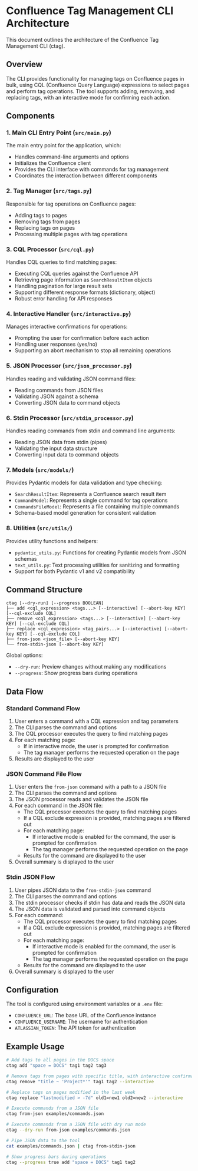 # Confluence Tag Management CLI Architecture

This document outlines the architecture of the Confluence Tag Management CLI (ctag).

## Overview

The CLI provides functionality for managing tags on Confluence pages in bulk, using CQL (Confluence Query Language) expressions to select pages and perform tag operations. The tool supports adding, removing, and replacing tags, with an interactive mode for confirming each action.

## Components

### 1. Main CLI Entry Point (`src/main.py`)

The main entry point for the application, which:
- Handles command-line arguments and options
- Initializes the Confluence client
- Provides the CLI interface with commands for tag management
- Coordinates the interaction between different components

### 2. Tag Manager (`src/tags.py`)

Responsible for tag operations on Confluence pages:
- Adding tags to pages
- Removing tags from pages
- Replacing tags on pages
- Processing multiple pages with tag operations

### 3. CQL Processor (`src/cql.py`)

Handles CQL queries to find matching pages:
- Executing CQL queries against the Confluence API
- Retrieving page information as `SearchResultItem` objects
- Handling pagination for large result sets
- Supporting different response formats (dictionary, object)
- Robust error handling for API responses

### 4. Interactive Handler (`src/interactive.py`)

Manages interactive confirmations for operations:
- Prompting the user for confirmation before each action
- Handling user responses (yes/no)
- Supporting an abort mechanism to stop all remaining operations

### 5. JSON Processor (`src/json_processor.py`)

Handles reading and validating JSON command files:
- Reading commands from JSON files
- Validating JSON against a schema
- Converting JSON data to command objects

### 6. Stdin Processor (`src/stdin_processor.py`)

Handles reading commands from stdin and command line arguments:
- Reading JSON data from stdin (pipes)
- Validating the input data structure
- Converting input data to command objects

### 7. Models (`src/models/`)

Provides Pydantic models for data validation and type checking:
- `SearchResultItem`: Represents a Confluence search result item
- `CommandModel`: Represents a single command for tag operations
- `CommandsFileModel`: Represents a file containing multiple commands
- Schema-based model generation for consistent validation

### 8. Utilities (`src/utils/`)

Provides utility functions and helpers:
- `pydantic_utils.py`: Functions for creating Pydantic models from JSON schemas
- `text_utils.py`: Text processing utilities for sanitizing and formatting
- Support for both Pydantic v1 and v2 compatibility

## Command Structure

```
ctag [--dry-run] [--progress BOOLEAN]
├── add <cql_expression> <tags...> [--interactive] [--abort-key KEY] [--cql-exclude CQL]
├── remove <cql_expression> <tags...> [--interactive] [--abort-key KEY] [--cql-exclude CQL]
├── replace <cql_expression> <tag_pairs...> [--interactive] [--abort-key KEY] [--cql-exclude CQL]
├── from-json <json_file> [--abort-key KEY]
└── from-stdin-json [--abort-key KEY]
```

Global options:
- `--dry-run`: Preview changes without making any modifications
- `--progress`: Show progress bars during operations

## Data Flow

### Standard Command Flow

1. User enters a command with a CQL expression and tag parameters
2. The CLI parses the command and options
3. The CQL processor executes the query to find matching pages
4. For each matching page:
   - If in interactive mode, the user is prompted for confirmation
   - The tag manager performs the requested operation on the page
5. Results are displayed to the user

### JSON Command File Flow

1. User enters the `from-json` command with a path to a JSON file
2. The CLI parses the command and options
3. The JSON processor reads and validates the JSON file
4. For each command in the JSON file:
   - The CQL processor executes the query to find matching pages
   - If a CQL exclude expression is provided, matching pages are filtered out
   - For each matching page:
     - If interactive mode is enabled for the command, the user is prompted for confirmation
     - The tag manager performs the requested operation on the page
   - Results for the command are displayed to the user
5. Overall summary is displayed to the user

### Stdin JSON Flow

1. User pipes JSON data to the `from-stdin-json` command
2. The CLI parses the command and options
3. The stdin processor checks if stdin has data and reads the JSON data
4. The JSON data is validated and parsed into command objects
5. For each command:
   - The CQL processor executes the query to find matching pages
   - If a CQL exclude expression is provided, matching pages are filtered out
   - For each matching page:
     - If interactive mode is enabled for the command, the user is prompted for confirmation
     - The tag manager performs the requested operation on the page
   - Results for the command are displayed to the user
6. Overall summary is displayed to the user


## Configuration

The tool is configured using environment variables or a `.env` file:
- `CONFLUENCE_URL`: The base URL of the Confluence instance
- `CONFLUENCE_USERNAME`: The username for authentication
- `ATLASSIAN_TOKEN`: The API token for authentication

## Example Usage

```bash
# Add tags to all pages in the DOCS space
ctag add "space = DOCS" tag1 tag2 tag3

# Remove tags from pages with specific title, with interactive confirmation
ctag remove "title ~ 'Project*'" tag1 tag2 --interactive

# Replace tags on pages modified in the last week
ctag replace "lastmodified > -7d" old1=new1 old2=new2 --interactive

# Execute commands from a JSON file
ctag from-json examples/commands.json

# Execute commands from a JSON file with dry run mode
ctag --dry-run from-json examples/commands.json

# Pipe JSON data to the tool
cat examples/commands.json | ctag from-stdin-json

# Show progress bars during operations
ctag --progress true add "space = DOCS" tag1 tag2
